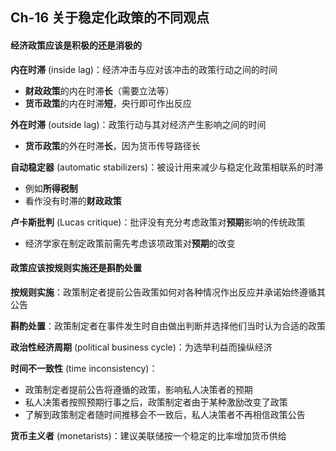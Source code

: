 ## Ch-16  关于稳定化政策的不同观点

#### 经济政策应该是积极的还是消极的

**内在时滞** (inside lag)：经济冲击与应对该冲击的政策行动之间的时间

+ **财政政策**的内在时滞**长**（需要立法等）
+ **货币政策**的内在时滞**短**，央行即可作出反应

**外在时滞** (outside lag)：政策行动与其对经济产生影响之间的时间

+ **货币政策**的外在时滞**长**，因为货币传导路径长



**自动稳定器** (automatic stabilizers)：被设计用来减少与稳定化政策相联系的时滞

+ 例如**所得税制** 
+ 看作没有时滞的**财政政策** 



**卢卡斯批判** (Lucas critique)：批评没有充分考虑政策对**预期**影响的传统政策

+ 经济学家在制定政策前需先考虑该项政策对**预期**的改变



#### 政策应该按规则实施还是斟酌处置

**按规则实施**：政策制定者提前公告政策如何对各种情况作出反应并承诺始终遵循其公告

**斟酌处置**：政策制定者在事件发生时自由做出判断并选择他们当时认为合适的政策



**政治性经济周期** (political business cycle)：为选举利益而操纵经济



**时间不一致性** (time inconsistency)：

+ 政策制定者提前公告将遵循的政策，影响私人决策者的预期
+ 私人决策者按照预期行事之后，政策制定者由于某种激励改变了政策
+ 了解到政策制定者随时间推移会不一致后，私人决策者不再相信政策公告



**货币主义者** (monetarists)：建议美联储按一个稳定的比率增加货币供给
